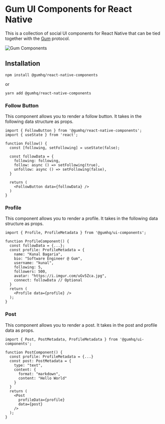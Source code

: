 # Gum UI Components for React Native

This is a collection of social UI components for React Native that can be tied together with the [Gum](https://gum.fun/) protocol.

![Gum Components](https://user-images.githubusercontent.com/61944452/223193983-aeb2e03c-5985-444f-a4f0-413dda5a685f.png)

## Installation

```
npm install @gumhq/react-native-components
```
or
```
yarn add @gumhq/react-native-components
```


### Follow Button

This component allows you to render a follow button. It takes in the following data structure as props.

```tsx
import { FollowButton } from '@gumhq/react-native-components';
import { useState } from 'react';

function Follow() {
  const [following, setFollowing] = useState(false);

  const followData = {
    following: following,
    follow: async () => setFollowing(true),
    unfollow: async () => setFollowing(false),
  }

  return (
    <FollowButton data={followData} />
  )
}
```

### Profile

This component allows you to render a profile. It takes in the following data structure as props.

```tsx
import { Profile, ProfileMetadata } from '@gumhq/ui-components';

function ProfileComponent() {
  const followData = {...};
  const profile: ProfileMetadata = {
    name: "Kunal Bagaria",
    bio: "Software Engineer @ Gum",
    username: "kunal",
    following: 5,
    followers: 500,
    avatar: "https://i.imgur.com/uGv5Zca.jpg",
    connect: followData // Optional
  }
  return (
    <Profile data={profile} />
  );
}

```

### Post

This component allows you to render a post. It takes in the post and profile data as props.

```tsx
import { Post, PostMetadata, ProfileMetadata } from '@gumhq/ui-components';

function PostComponent() {
  const profile: ProfileMetadata = {...}
  const post: PostMetadata = {
    type: "text",
    content: {
      format: "markdown",
      content: "Hello World"
    }
  }
  return (
    <Post
      profileData={profile}
      data={post}
    />
  );
}
```
